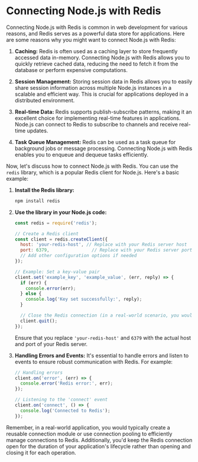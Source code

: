 # Connecting Node.js with Redis
Connecting Node.js with Redis is common in web development for various reasons, and Redis serves as a powerful data store for applications. Here are some reasons why you might want to connect Node.js with Redis:

1. **Caching:** Redis is often used as a caching layer to store frequently accessed data in-memory. Connecting Node.js with Redis allows you to quickly retrieve cached data, reducing the need to fetch it from the database or perform expensive computations.

2. **Session Management:** Storing session data in Redis allows you to easily share session information across multiple Node.js instances in a scalable and efficient way. This is crucial for applications deployed in a distributed environment.

3. **Real-time Data:** Redis supports publish-subscribe patterns, making it an excellent choice for implementing real-time features in applications. Node.js can connect to Redis to subscribe to channels and receive real-time updates.

4. **Task Queue Management:** Redis can be used as a task queue for background jobs or message processing. Connecting Node.js with Redis enables you to enqueue and dequeue tasks efficiently.

Now, let's discuss how to connect Node.js with Redis. You can use the `redis` library, which is a popular Redis client for Node.js. Here's a basic example:

1. **Install the Redis library:**

   ```bash
   npm install redis
   ```

2. **Use the library in your Node.js code:**

   ```javascript
   const redis = require('redis');

   // Create a Redis client
   const client = redis.createClient({
     host: 'your-redis-host', // Replace with your Redis server host
     port: 6379,                // Replace with your Redis server port
     // Add other configuration options if needed
   });

   // Example: Set a key-value pair
   client.set('example_key', 'example_value', (err, reply) => {
     if (err) {
       console.error(err);
     } else {
       console.log('Key set successfully:', reply);
     }

     // Close the Redis connection (in a real-world scenario, you would typically keep the connection open)
     client.quit();
   });
   ```

   Ensure that you replace `'your-redis-host'` and `6379` with the actual host and port of your Redis server.

3. **Handling Errors and Events:**
   It's essential to handle errors and listen to events to ensure robust communication with Redis. For example:

   ```javascript
   // Handling errors
   client.on('error', (err) => {
     console.error('Redis error:', err);
   });

   // Listening to the 'connect' event
   client.on('connect', () => {
     console.log('Connected to Redis');
   });
   ```

Remember, in a real-world application, you would typically create a reusable connection module or use connection pooling to efficiently manage connections to Redis. Additionally, you'd keep the Redis connection open for the duration of your application's lifecycle rather than opening and closing it for each operation.
